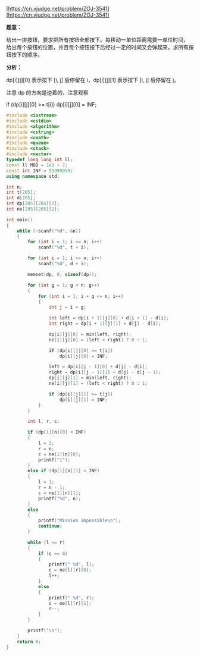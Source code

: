 [https://cn.vjudge.net/problem/ZOJ-3541](https://cn.vjudge.net/problem/ZOJ-3541)

**题意：**

给出一排按钮，要求把所有按钮全部按下。每移动一单位距离需要一单位时间，
给出每个按钮的位置，并且每个按钮按下后经过一定的时间又会弹起来，求所有按钮按下的顺序。

**分析：**

dp[i][j][0] 表示按下 [i, j] 后停留在 i，dp[i][j][1] 表示按下 [i, j] 后停留在 j。

注意 dp 的方向是逆着的，注意观察

if (dp[i][j][0] >= t[i])
    dp[i][j][0] = INF;

```c++
#include <iostream>
#include <cstdio>
#include <algorithm>
#include <cstring>
#include <cmath>
#include <queue>
#include <stack>
#include <vector>
typedef long long int ll;
const ll MOD = 1e9 + 7;
const int INF = 99999999;
using namespace std;

int n;
int t[205];
int d[205];
int dp[205][205][2];
int ne[205][205][2];

int main()
{
	while (~scanf("%d", &n))
	{
		for (int i = 1; i <= n; i++)
			scanf("%d", t + i);

		for (int i = 1; i <= n; i++)
			scanf("%d", d + i);

		memset(dp, 0, sizeof(dp));

		for (int g = 1; g < n; g++)
		{
			for (int i = 1; i + g <= n; i++)
			{
				int j = i + g;

				int left = dp[i + 1][j][0] + d[i + 1] - d[i];
				int right = dp[i + 1][j][1] + d[j] - d[i];

				dp[i][j][0] = min(left, right);
				ne[i][j][0] = (left < right) ? 0 : 1;

				if (dp[i][j][0] >= t[i])
					dp[i][j][0] = INF;

				left = dp[i][j - 1][0] + d[j] - d[i];
				right = dp[i][j - 1][1] + d[j] - d[j - 1];
				dp[i][j][1] = min(left, right);
				ne[i][j][1] = (left < right) ? 0 : 1;

				if (dp[i][j][1] >= t[j])
					dp[i][j][1] = INF;
			}
		}

		int l, r, c;

		if (dp[1][n][0] < INF)
		{
			l = 2;
			r = n;
			c = ne[1][n][0];
			printf("1");
		}
		else if (dp[1][n][1] < INF)
		{
			l = 1; 
			r = n - 1;
			c = ne[1][n][1];
			printf("%d", n);
		}
		else
		{
			printf("Mission Impossible\n");
			continue;
		}

		while (l <= r)
		{
			if (c == 0)
			{
				printf(" %d", l);
				c = ne[l][r][0];
				l++;
			}
			else
			{
				printf(" %d", r);
				c = ne[l][r][1];
				r--;
			}
		}

		printf("\n");
	}
	return 0;
}
```
